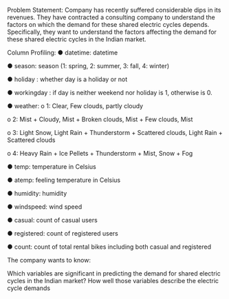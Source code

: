 

Problem Statement:
Company has recently suffered considerable dips in its revenues. They have contracted a consulting company to understand the factors on which the demand for these shared electric cycles depends. Specifically, they want to understand the factors affecting the demand for these shared electric cycles in the Indian market.

Column Profiling: ● datetime: datetime

● season: season (1: spring, 2: summer, 3: fall, 4: winter)

● holiday : whether day is a holiday or not

● workingday : if day is neither weekend nor holiday is 1, otherwise is 0.

● weather: o 1: Clear, Few clouds, partly cloudy

o 2: Mist + Cloudy, Mist + Broken clouds, Mist + Few clouds, Mist

o 3: Light Snow, Light Rain + Thunderstorm + Scattered clouds, Light Rain + Scattered clouds

o 4: Heavy Rain + Ice Pellets + Thunderstorm + Mist, Snow + Fog

● temp: temperature in Celsius

● atemp: feeling temperature in Celsius

● humidity: humidity

● windspeed: wind speed

● casual: count of casual users

● registered: count of registered users

● count: count of total rental bikes including both casual and registered

The company wants to know:

Which variables are significant in predicting the demand for shared electric cycles in the Indian market? How well those variables describe the electric cycle demands



